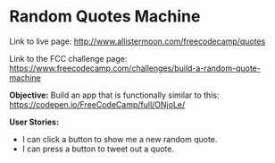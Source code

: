 # Random Quotes Machine

Link to live page:
http://www.allistermoon.com/freecodecamp/quotes

Link to the FCC challenge page:
https://www.freecodecamp.com/challenges/build-a-random-quote-machine

__Objective:__
Build an app that is functionally similar to this: https://codepen.io/FreeCodeCamp/full/ONjoLe/

__User Stories:__
- I can click a button to show me a new random quote.
- I can press a button to tweet out a quote.